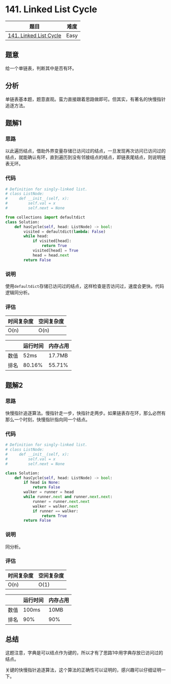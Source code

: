 # 141. Linked List Cycle

| 题目 | 难度 |
| ---- | ---- |
| [141. Linked List Cycle](https://leetcode.com/problems/linked-list-cycle/) | Easy |

## 题意

给一个单链表，判断其中是否有环。

## 分析

单链表基本题，题意直观。蛮力直接跟着思路做即可。但其实，有著名的快慢指针追逐方法。

## 题解1

### 思路

以此遍历结点，借助外界变量存储已访问过的结点，一旦发现再次访问已访问过的结点，就能确认有环，直到遍历到没有邻接结点的结点，即链表尾结点，则说明链表无环。

### 代码

```python
# Definition for singly-linked list.
# class ListNode:
#     def __init__(self, x):
#         self.val = x
#         self.next = None

from collections import defaultdict
class Solution:
    def hasCycle(self, head: ListNode) -> bool:
        visited = defaultdict(lambda: False)
        while head:
            if visited[head]:
                return True
            visited[head] = True
            head = head.next
        return False
```

### 说明

使用`defaultdict`存储已访问过的结点，这样检查是否访问过，速度会更快。代码逻辑同分析。

### 评估

| 时间复杂度 | 空间复杂度 |
| ---- | ---- |
| O(n) | O(n) |

| | 运行时间 | 内存占用 |
| ---- | ---- | ---- |
| 数值 | 52ms | 17.7MB |
| 排名 | 80.16% | 55.71% |

## 题解2

### 思路

快慢指针追逐算法。慢指针走一步，快指针走两步。如果链表存在环，那么必然有那么一个时刻，快慢指针指向同一个结点。

### 代码

```python
# Definition for singly-linked list.
# class ListNode:
#     def __init__(self, x):
#         self.val = x
#         self.next = None

class Solution:
    def hasCycle(self, head: ListNode) -> bool:
        if head is None:
            return False
        walker = runner = head
        while runner.next and runner.next.next:
            runner = runner.next.next
            walker = walker.next
            if runner == walker:
                return True
        return False
```

### 说明

同分析。

### 评估

| 时间复杂度 | 空间复杂度 |
| ---- | ---- |
| O(n) | O(1) |

| | 运行时间 | 内存占用 |
| ---- | ---- | ---- |
| 数值 | 100ms | 10MB |
| 排名 | 90% | 90% |

## 总结

这题注意，字典是可以结点作为键的，所以才有了思路1中用字典存放已访问过的结点。

关键的快慢指针追逐算法，这个算法的正确性可以证明的，感兴趣可以仔细证明一下。
